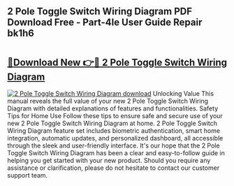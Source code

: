## 2 Pole Toggle Switch Wiring Diagram PDF Download Free - Part-4Ie User Guide Repair bk1h6

# <h2><a href="http://dfhbne.blite.top/?on=2+Pole+Toggle+Switch+Wiring+Diagram">🔗Download New 👉🔴 2 Pole Toggle Switch Wiring Diagram</a></h2>

[![2 Pole Toggle Switch Wiring Diagram download](https://i.imgur.com/lujVjoI.png)](http://dfhbne.blite.top/?on=2+Pole+Toggle+Switch+Wiring+Diagram)
Unlocking Value This manual reveals the full value of your new 2 Pole Toggle Switch Wiring Diagram with detailed explanations of features and functionalities. Safety Tips for Home Use Follow these tips to ensure safe and secure use of your new 2 Pole Toggle Switch Wiring Diagram at home. 2 Pole Toggle Switch Wiring Diagram feature set includes biometric authentication, smart home integration, automatic updates, and personalized dashboard, all accessible through the sleek and user-friendly interface. It's our hope that the 2 Pole Toggle Switch Wiring Diagram has been a clear and easy-to-follow guide in helping you get started with your new product. Should you require any assistance or clarification, please do not hesitate to contact our customer support team.
